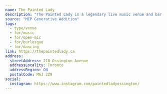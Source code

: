 ```yaml
---
name: The Painted Lady
description: "The Painted Lady is a legendary live music venue and bar in Toronto, known for its eclectic programming, vintage saloon vibes, and inclusive atmosphere. Hosting everything from indie bands and burlesque to DJ dance nights and open mics, it's a creative hub for artists and music lovers alike."
source: "MCP Generative Addition"
tags:
  - type/venue
  - for/music
  - for/open-mic
  - for/burlesque
  - for/dancing
link: https://thepaintedlady.ca
address:
  streetAddress: 218 Ossington Avenue
  addressLocality: Toronto
  addressRegion: ON
  postalCode: M6J 2Z9
social:
  instagram: https://www.instagram.com/paintedladyossington/
---
```

